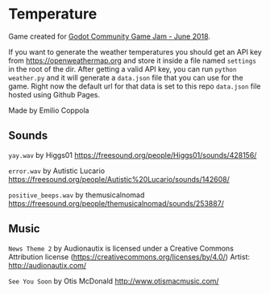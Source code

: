 # Temperature

Game created for [Godot Community Game Jam - June 2018](https://itch.io/jam/godotjam062018). 

If you want to generate the weather temperatures you should get an API key from https://openweathermap.org and store it inside a file named `settings` in the root of the dir. After getting a valid API key, you can run `python weather.py` and it will generate a `data.json` file that you can use for the game. Right now the default url for that data is set to this repo `data.json` file hosted using Github Pages.

Made by Emilio Coppola

## Sounds
`yay.wav` by Higgs01 https://freesound.org/people/Higgs01/sounds/428156/

`error.wav` by Autistic Lucario https://freesound.org/people/Autistic%20Lucario/sounds/142608/

`positive_beeps.wav` by themusicalnomad https://freesound.org/people/themusicalnomad/sounds/253887/

## Music

`News Theme 2` by Audionautix is licensed under a Creative Commons Attribution license (https://creativecommons.org/licenses/by/4.0/)
Artist: http://audionautix.com/

`See You Soon` by Otis McDonald http://www.otismacmusic.com/ 
